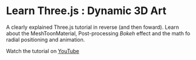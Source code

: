# Learn Three.js : Dynamic 3D Art

A clearly explained Three.js tutorial in reverse (and then foward).
Learn about the MeshToonMaterial, Post-processing *Bokeh* effect and the math fo radial positioning and animation.

Watch the tutorial on [YouTube](https://youtu.be/yCWmaI5E5ZI)